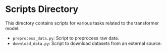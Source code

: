# Scripts Directory

This directory contains scripts for various tasks related to the transformer model:

- `preprocess_data.py`: Script to preprocess raw data.
- `download_data.py`: Script to download datasets from an external source.